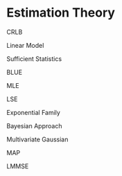 # Estimation Theory

CRLB

Linear Model

Sufficient Statistics

BLUE

MLE

LSE

Exponential Family

Bayesian Approach

Multivariate Gaussian

MAP

LMMSE
